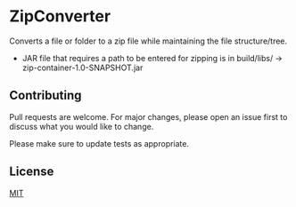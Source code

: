 # ZipConverter

Converts a file or folder to a zip file while maintaining the file structure/tree. 

- JAR file that requires a path to be entered for zipping is in build/libs/ -> zip-container-1.0-SNAPSHOT.jar

## Contributing
Pull requests are welcome. For major changes, please open an issue first to discuss what you would like to change.

Please make sure to update tests as appropriate.

## License
[MIT](https://choosealicense.com/licenses/mit/)